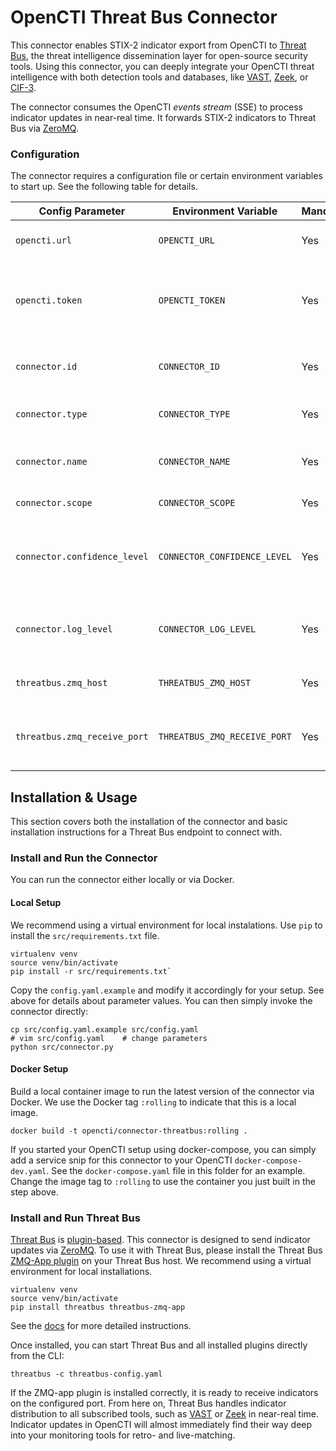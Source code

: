 # OpenCTI Threat Bus Connector

This connector enables STIX-2 indicator export from OpenCTI to [Threat Bus](https://github.com/tenzir/threatbus), the threat intelligence dissemination layer for open-source security tools. Using this connector, you can deeply integrate your OpenCTI threat intelligence with both detection tools and databases, like [VAST](https://github.com/tenzir/vast), [Zeek](https://github.com/zeek/zeek), or [CIF-3](https://github.com/csirtgadgets/bearded-avenger).

The connector consumes the OpenCTI *events stream* (SSE) to process indicator updates in near-real time. It forwards STIX-2 indicators to Threat Bus via [ZeroMQ](https://zeromq.org/).

### Configuration

The connector requires a configuration file or certain environment variables to start up. See the following table for details.

| Config Parameter             | Environment Variable         | Mandatory | Description |
| ---------------------------- | -----------------------------| --------- | ----------- |
| `opencti.url`                | `OPENCTI_URL`                | Yes       | The URL of the OpenCTI platform. |
| `opencti.token`              | `OPENCTI_TOKEN`              | Yes       | The default admin token configured in the OpenCTI platform parameters file. |
| `connector.id`               | `CONNECTOR_ID`               | Yes       | A valid arbitrary `UUIDv4` that must be unique for this connector. |
| `connector.type`             | `CONNECTOR_TYPE`             | Yes       | Must be `STREAM` (this is the connector type). |
| `connector.name`             | `CONNECTOR_NAME`             | Yes       | An arbitrary name for this connector. Unused. |
| `connector.scope`            | `CONNECTOR_SCOPE`            | Yes       | Must be `threatbus`. |
| `connector.confidence_level` | `CONNECTOR_CONFIDENCE_LEVEL` | Yes       | The confidence_level of relationships created by the connector. Unused. |
| `connector.log_level`        | `CONNECTOR_LOG_LEVEL`        | Yes       | The log level for this connector, could be `debug`, `info`, `warn` or `error`. |
| `threatbus.zmq_host`         | `THREATBUS_ZMQ_HOST`         | Yes       | The Threat Bus host (IP address or hostname). |
| `threatbus.zmq_receive_port` | `THREATBUS_ZMQ_RECEIVE_PORT` | Yes       | The Threat Bus ZMQ receive port spawned by the [ZMQ-App plugin](https://docs.tenzir.com/threatbus/plugins/apps/zmq-app). |

## Installation & Usage

This section covers both the installation of the connector and basic installation instructions for a Threat Bus endpoint to connect with.

### Install and Run the Connector

You can run the connector either locally or via Docker.

#### Local Setup

We recommend using a virtual environment for local instalations. Use `pip` to install the `src/requirements.txt` file.

```
virtualenv venv
source venv/bin/activate
pip install -r src/requirements.txt`
```

Copy the `config.yaml.example` and modify it accordingly for your setup. See above for details about parameter values. You can then simply invoke the connector directly:

```
cp src/config.yaml.example src/config.yaml
# vim src/config.yaml    # change parameters
python src/connector.py
```

#### Docker Setup

Build a local container image to run the latest version of the connector via Docker. We use the Docker tag `:rolling` to indicate that this is a local image.

```
docker build -t opencti/connector-threatbus:rolling .
```

If you started your OpenCTI setup using docker-compose, you can simply add a service snip for this connector to your OpenCTI `docker-compose-dev.yaml`. See the `docker-compose.yaml` file in this folder for an example. Change the image tag to `:rolling` to use the container you just built in the step above. 


### Install and Run Threat Bus

[Threat Bus](https://github.com/tenzir/threatbus) is [plugin-based](https://docs.tenzir.com/threatbus/plugins/overview). This connector is designed to send indicator updates via [ZeroMQ](https://zeromq.org/). To use it with Threat Bus, please install the Threat Bus [ZMQ-App plugin](https://docs.tenzir.com/threatbus/plugins/apps/zmq-app) on your Threat Bus host. We recommend using a virtual environment for local installations.

```
virtualenv venv
source venv/bin/activate
pip install threatbus threatbus-zmq-app
```

See the [docs](https://docs.tenzir.com/threatbus/plugins/apps/zmq-app) for more detailed instructions.

Once installed, you can start Threat Bus and all installed plugins directly from the CLI:

```
threatbus -c threatbus-config.yaml
```

If the ZMQ-app plugin is installed correctly, it is ready to receive indicators on the configured port. From here on, Threat Bus handles indicator distribution to all subscribed tools, such as [VAST](https://github.com/tenzir/vast) or [Zeek](https://github.com/zeek/zeek) in near-real time. Indicator updates in OpenCTI will almost immediately find their way deep into your monitoring tools for retro- and live-matching.
